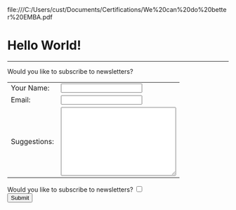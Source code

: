 <link>
file:///C:/Users/cust/Documents/Certifications/We%20can%20do%20better%20EMBA.pdf
</link>
<h1>Hello World!</h1>
<hr>
<label for="">Would you like to subscribe to newsletters?</label>

<table>
<tr>
<td><label>Your Name:</label></td>
<td><input type="text" name="yourName" value=""><br></td>
</tr>
<tr>
<td><label for="">Email: </label></td>
<td><input type="email" name="yourEmail" value=""></td>
</tr>
<tr>
<td><label for="">Suggestions:</label></td>
<td><textarea name="name" rows="10" cols="30"></textarea></td>
</tr>
</table>
<label for="">Would you like to subscribe to newsletters?</label>
<input type="checkbox" name="" value=""><br>
<input type="submit" name="" value="Submit">
</form>
